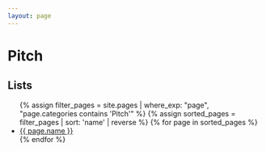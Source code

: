 ```yaml
---
layout: page
---
```


# Pitch

## Lists
<ul>
{% assign filter_pages = site.pages | where_exp: "page", "page.categories contains 'Pitch'" %}
{% assign sorted_pages = filter_pages | sort: 'name' | reverse %}
{% for page in sorted_pages %}
    <li>
      <a href="{{ page.url | relative_url }}">{{ page.name }}</a>
    </li>
{% endfor %}
</ul>